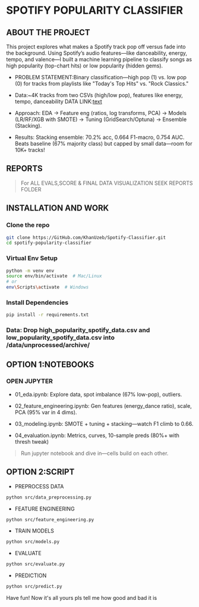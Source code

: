 # SPOTIFY POPULARITY CLASSIFIER

## ABOUT THE PROJECT

This project explores what makes a Spotify track pop off versus fade into the background. Using Spotify’s audio features—like danceability, energy, tempo, and valence—I built a machine learning pipeline to classify songs as high popularity (top-chart hits) or low popularity (hidden gems).

* PROBLEM STATEMENT:Binary classification—high pop (1) vs. low pop (0) for tracks from playlists like "Today's Top Hits" vs. "Rock Classics."

* Data:~4K tracks from two CSVs (high/low pop), features like energy, tempo, danceability DATA LINK:[text](https://www.kaggle.com/datasets/solomonameh/spotify-music-dataset)

* Approach: EDA → Feature eng (ratios, log transforms, PCA) → Models (LR/RF/XGB with SMOTE) → Tuning (GridSearch/Optuna) → Ensemble (Stacking).

* Results: Stacking ensemble: 70.2% acc, 0.664 F1-macro, 0.754 AUC. Beats baseline (67% majority class) but capped by small data—room for 10K+ tracks!

## REPORTS

>For ALL EVALS,SCORE & FINAL DATA VISUALIZATION SEEK REPORTS FOLDER

## INSTALLATION AND WORK

### Clone the repo

```bash
git clone https://GitHub.com/KhanUzeb/Spotify-Classifier.git 
cd spotify-popularity-classifier
```

### Virtual Env Setup

```bash
python -m venv env
source env/bin/activate  # Mac/Linux
# or
env\Scripts\activate  # Windows
```

### Install Dependencies

```bash
pip install -r requirements.txt
```

### Data: Drop high_popularity_spotify_data.csv and low_popularity_spotify_data.csv into /data/unprocessed/archive/

## OPTION 1:NOTEBOOKS

### OPEN JUPYTER

* 01_eda.ipynb: Explore data, spot imbalance (67% low-pop), outliers.

* 02_feature_engineering.ipynb: Gen features (energy_dance ratio), scale, PCA (95% var in 4 dims).

* 03_modeling.ipynb: SMOTE + tuning + stacking—watch F1 climb to 0.66.

* 04_evaluation.ipynb: Metrics, curves, 10-sample preds (80%+ with thresh tweak)

> Run jupyter notebook and dive in—cells build on each other.

## OPTION 2:SCRIPT

* PREPROCESS DATA

```bash
python src/data_preprocessing.py
```

* FEATURE ENGINEERING

```bash
python src/feature_engineering.py
```

* TRAIN MODELS

```bash
python src/models.py
```

* EVALUATE

```bash
python src/evaluate.py
```

* PREDICTION

```bash
python src/predict.py
```

Have fun!
Now it's all yours pls tell me how good and bad it is
